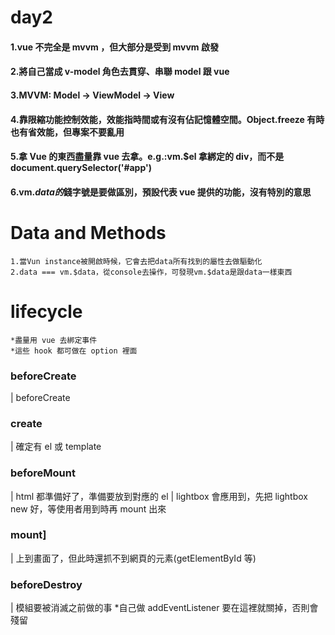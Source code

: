 # day2

#### 1.vue 不完全是 mvvm ，但大部分是受到 mvvm 啟發

#### 2.將自己當成 v-model 角色去貫穿、串聯 model 跟 vue

#### 3.MVVM: Model -> ViewModel -> View

#### 4.靠限縮功能控制效能，效能指時間或有沒有佔記憶體空間。Object.freeze 有時也有省效能，但專案不要亂用

#### 5.拿 Vue 的東西盡量靠 vue 去拿。e.g.:vm.\$el 拿綁定的 div，而不是 document.querySelector('#app')

#### 6.vm.$data的$錢字號是要做區別，預設代表 vue 提供的功能，沒有特別的意思

# Data and Methods

    1.當Vun instance被開啟時候，它會去把data所有找到的屬性去做驅動化
    2.data === vm.$data，從console去操作，可發現vm.$data是跟data一樣東西

# lifecycle

    *盡量用 vue 去綁定事件
    *這些 hook 都可做在 option 裡面

### beforeCreate

 | beforeCreate

### create

 | 確定有 el 或 template

### beforeMount

 | html 都準備好了，準備要放到對應的 el
 | lightbox 會應用到，先把 lightbox new 好，等使用者用到時再 mount 出來

### mount]

 | 上到畫面了，但此時還抓不到網頁的元素(getElementById 等)

### beforeDestroy

 | 模組要被消滅之前做的事 \*自己做 addEventListener 要在這裡就關掉，否則會殘留

